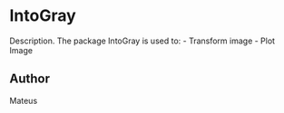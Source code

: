 # IntoGray

Description. 
The package IntoGray is used to:
	- Transform image
	- Plot Image


## Author
Mateus
